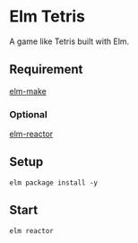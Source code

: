 # Elm Tetris

A game like Tetris built with Elm.

## Requirement

[elm-make](https://github.com/elm-lang/elm-make)

### Optional

[elm-reactor](https://github.com/elm-lang/elm-reactor)

## Setup

```
elm package install -y
```

## Start

```
elm reactor
```
